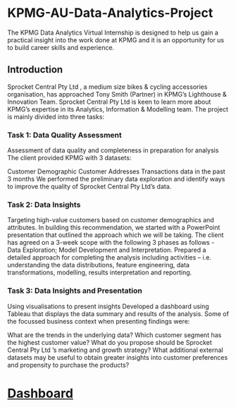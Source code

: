 # KPMG-AU-Data-Analytics-Project
The KPMG Data Analytics Virtual Internship is designed to help us gain a practical insight into the work done at KPMG and it is an opportunity for us to build career skills and experience.

## Introduction
Sprocket Central Pty Ltd , a medium size bikes & cycling accessories organisation, has approached Tony Smith (Partner) in KPMG’s Lighthouse & Innovation Team. Sprocket Central Pty Ltd is keen to learn more about KPMG’s expertise in its Analytics, Information & Modelling team. The project is mainly divided into three tasks:

### Task 1: Data Quality Assessment
Assessment of data quality and completeness in preparation for analysis
The client provided KPMG with 3 datasets:

Customer Demographic
Customer Addresses
Transactions data in the past 3 months
We performed the preliminary data exploration and identify ways to improve the quality of Sprocket Central Pty Ltd’s data.

### Task 2: Data Insights
Targeting high-value customers based on customer demographics and attributes.
In building this recommendation, we started with a PowerPoint presentation that outlined the approach which we will be taking.
The client has agreed on a 3-week scope with the following 3 phases as follows - Data Exploration; Model Development and Interpretation.
Prepared a detailed approach for completing the analysis including activities – i.e. understanding the data distributions, feature engineering, data transformations, modelling, results interpretation and reporting.

### Task 3: Data Insights and Presentation
Using visualisations to present insights
Developed a dashboard using Tableau that displays the data summary and results of the analysis. Some of the focussed business context when presenting findings were:

What are the trends in the underlying data?
Which customer segment has the highest customer value?
What do you propose should be Sprocket Central Pty Ltd ’s marketing and growth strategy?
What additional external datasets may be useful to obtain greater insights into customer preferences and propensity to purchase the products?

# [Dashboard](https://app.powerbi.com/groups/me/reports/7704fa49-f336-427c-8c77-36225a9ff848/ReportSection?experience=power-bi)

